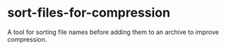# sort-files-for-compression

A tool for sorting file names before adding them to an archive to improve compression.
